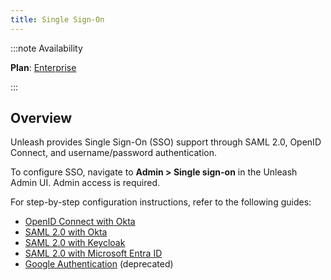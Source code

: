 ```yaml
---
title: Single Sign-On
---
```



:::note Availability

**Plan**: [Enterprise](https://www.getunleash.io/pricing)

:::

## Overview

Unleash provides Single Sign-On (SSO) support through SAML 2.0, OpenID Connect, and username/password authentication.

To configure SSO, navigate to **Admin > Single sign-on** in the Unleash Admin UI. Admin access is required.

For step-by-step configuration instructions, refer to the following guides:
- [OpenID Connect with Okta](../how-to/how-to-add-sso-open-id-connect)
- [SAML 2.0 with Okta](../how-to/how-to-add-sso-saml)
- [SAML 2.0 with Keycloak](../how-to/how-to-add-sso-saml-keycloak)
- [SAML 2.0 with Microsoft Entra ID](../how-to/how-to-add-sso-azure-saml)
- [Google Authentication](../how-to/how-to-add-sso-google) (deprecated) 
